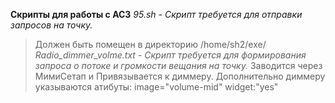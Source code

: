**Скрипты для работы с АС3**
*95.sh - Скрипт требуется для отправки запросов на точку.*
> Должен быть помещен в директорию /home/sh2/exe/
*Radio_dimmer_volme.txt - Скрипт требуется для формирования запроса о потоке и громкости вещания на точку.*
> Заводится через МимиСетап и Привязывается к диммеру. Дополнительно диммеру указываются атибуты: image="volume-mid" widget:"yes"
